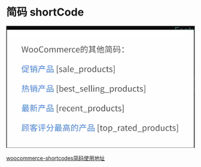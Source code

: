 # 简码 shortCode


![简码类型](/study/imgs/wordpress-shortcode.png)

[woocommerce-shortcodes简码使用地址](https://woo.com/document/woocommerce-shortcodes/)